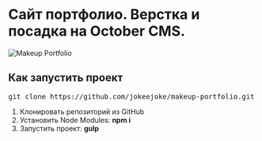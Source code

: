 <h1>Сайт портфолио. Верстка и посадка на October CMS.</h1>

<img src="./app/mockup.png" alt="Makeup Portfolio" />

<h2>Как запустить проект</h2>

<pre>git clone https://github.com/jokeejoke/makeup-portfolio.git</pre>

<ol>
	<li>Клонировать репозиторий из GitHub</li>
	<li>Установить Node Modules: <strong>npm i</strong></li>
	<li>Запустить проект: <strong>gulp</strong></li>
</ol>



